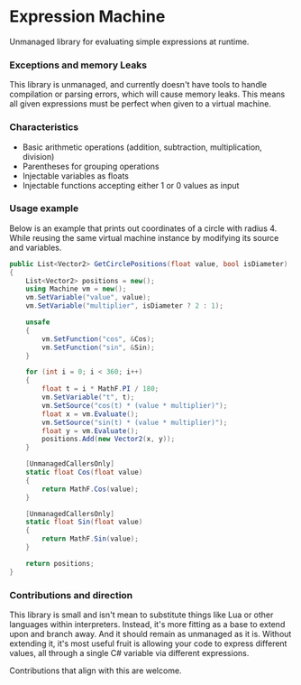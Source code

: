 # Expression Machine
Unmanaged library for evaluating simple expressions at runtime.

### Exceptions and memory Leaks
This library is unmanaged, and currently doesn't have tools to handle compilation
or parsing errors, which will cause memory leaks. This means all given expressions
must be perfect when given to a virtual machine.

### Characteristics
- Basic arithmetic operations (addition, subtraction, multiplication, division)
- Parentheses for grouping operations
- Injectable variables as floats
- Injectable functions accepting either 1 or 0 values as input

### Usage example
Below is an example that prints out coordinates of a circle with radius 4. While
reusing the same virtual machine instance by modifying its source and variables.
```csharp
public List<Vector2> GetCirclePositions(float value, bool isDiameter)
{
    List<Vector2> positions = new();
    using Machine vm = new();
    vm.SetVariable("value", value);
    vm.SetVariable("multiplier", isDiameter ? 2 : 1);

    unsafe
    {
        vm.SetFunction("cos", &Cos);
        vm.SetFunction("sin", &Sin);
    }

    for (int i = 0; i < 360; i++)
    {
        float t = i * MathF.PI / 180;
        vm.SetVariable("t", t);
        vm.SetSource("cos(t) * (value * multiplier)");
        float x = vm.Evaluate();    
        vm.SetSource("sin(t) * (value * multiplier)");
        float y = vm.Evaluate();
        positions.Add(new Vector2(x, y));
    }

    [UnmanagedCallersOnly]
    static float Cos(float value)
    {
        return MathF.Cos(value);
    }

    [UnmanagedCallersOnly]
    static float Sin(float value)
    {
        return MathF.Sin(value);
    }

    return positions;
}
```

### Contributions and direction
This library is small and isn't mean to substitute things like Lua or other
languages within interpreters. Instead, it's more fitting as a base to extend upon and
branch away. And it should remain as unmanaged as it is. Without extending it, it's
most useful fruit is allowing your code to express different values, all through a single C# variable via different expressions.

Contributions that align with this are welcome.

